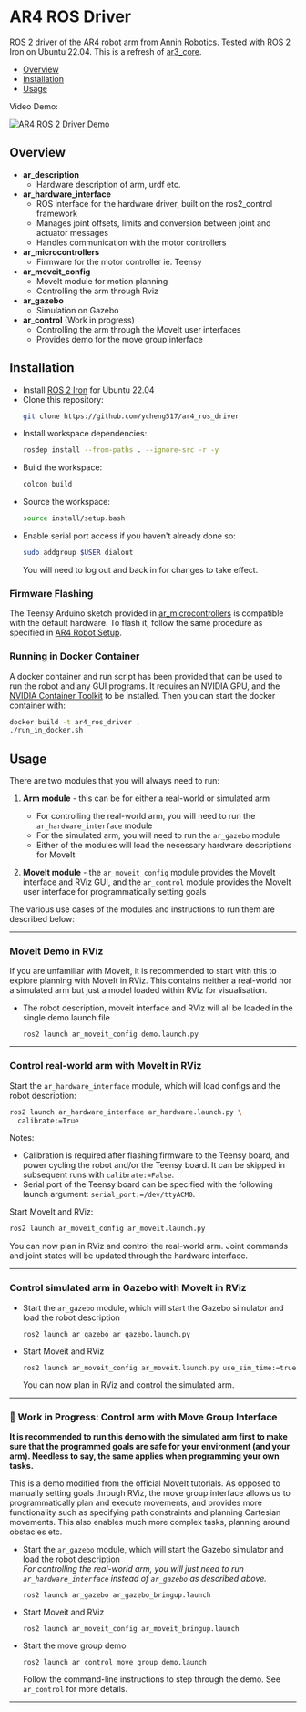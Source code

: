 # AR4 ROS Driver

ROS 2 driver of the AR4 robot arm from [Annin Robotics](https://www.anninrobotics.com).
Tested with ROS 2 Iron on Ubuntu 22.04. This is a refresh of
[ar3_core](https://github.com/ongdexter/ar3_core).

- [Overview](#Overview)
- [Installation](#Installation)
- [Usage](#Usage)

Video Demo:

[![AR4 ROS 2 Driver Demo](http://img.youtube.com/vi/XJCrfrW7jXE/0.jpg)](https://www.youtube.com/watch?v=XJCrfrW7jXE "AR4 ROS 2 Driver Demo")

## Overview

- **ar_description**
  - Hardware description of arm, urdf etc.
- **ar_hardware_interface**
  - ROS interface for the hardware driver, built on the ros2_control framework
  - Manages joint offsets, limits and conversion between joint and actuator messages
  - Handles communication with the motor controllers
- **ar_microcontrollers**
  - Firmware for the motor controller ie. Teensy
- **ar_moveit_config**
  - MoveIt module for motion planning
  - Controlling the arm through Rviz
- **ar_gazebo**
  - Simulation on Gazebo
- **ar_control** (Work in progress)
  - Controlling the arm through the MoveIt user interfaces
  - Provides demo for the move group interface

## Installation

- Install [ROS 2 Iron](https://docs.ros.org/en/iron/Installation.html) for Ubuntu 22.04
- Clone this repository:
  ```bash
  git clone https://github.com/ycheng517/ar4_ros_driver
  ```
- Install workspace dependencies:
  ```bash
  rosdep install --from-paths . --ignore-src -r -y
  ```
- Build the workspace:
  ```bash
  colcon build
  ```
- Source the workspace:
  ```bash
  source install/setup.bash
  ```
- Enable serial port access if you haven't already done so:
  ```bash
  sudo addgroup $USER dialout
  ```
  You will need to log out and back in for changes to take effect.

### Firmware Flashing

The Teensy Arduino sketch provided in [ar_microcontrollers](./ar_microcontrollers/)
is compatible with the default hardware. To flash it, follow the same
procedure as specified in [AR4 Robot Setup](https://www.youtube.com/watch?v=OL6lXu8VU4s).

### Running in Docker Container

A docker container and run script has been provided that can be used to run the
robot and any GUI programs. It requires an NVIDIA GPU, and the
[NVIDIA Container Toolkit](https://docs.nvidia.com/datacenter/cloud-native/container-toolkit/latest/index.html)
to be installed. Then you can start the docker container with:

```bash
docker build -t ar4_ros_driver .
./run_in_docker.sh
```

## Usage

There are two modules that you will always need to run:

1. **Arm module** - this can be for either a real-world or simulated arm

   - For controlling the real-world arm, you will need to run the `ar_hardware_interface` module
   - For the simulated arm, you will need to run the `ar_gazebo` module
   - Either of the modules will load the necessary hardware descriptions for MoveIt

2. **MoveIt module** - the `ar_moveit_config` module provides the MoveIt interface and RViz GUI, and the `ar_control` module provides the MoveIt user interface for programmatically setting goals

The various use cases of the modules and instructions to run them are described below:

---

### MoveIt Demo in RViz

If you are unfamiliar with MoveIt, it is recommended to start with this to explore planning with MoveIt in RViz. This contains neither a real-world nor a simulated arm but just a model loaded within RViz for visualisation.

- The robot description, moveit interface and RViz will all be loaded in the single demo launch file
  ```
  ros2 launch ar_moveit_config demo.launch.py
  ```

---

### Control real-world arm with MoveIt in RViz

Start the `ar_hardware_interface` module, which will load configs and the robot description:

```bash
ros2 launch ar_hardware_interface ar_hardware.launch.py \
  calibrate:=True
```

Notes:

- Calibration is required after flashing firmware to the Teensy board, and
  power cycling the robot and/or the Teensy board. It can be skipped in subsequent
  runs with `calibrate:=False`.
- Serial port of the Teensy board can be specified with the following launch
  argument: `serial_port:=/dev/ttyACM0`.

Start MoveIt and RViz:

```bash
ros2 launch ar_moveit_config ar_moveit.launch.py
```

You can now plan in RViz and control the real-world arm. Joint commands and joint states will be updated through the hardware interface.

---

### Control simulated arm in Gazebo with MoveIt in RViz

- Start the `ar_gazebo` module, which will start the Gazebo simulator and load the robot description
  ```
  ros2 launch ar_gazebo ar_gazebo.launch.py
  ```
- Start Moveit and RViz
  ```
  ros2 launch ar_moveit_config ar_moveit.launch.py use_sim_time:=true
  ```
  You can now plan in RViz and control the simulated arm.

---

### 🚧 Work in Progress: Control arm with Move Group Interface

**It is recommended to run this demo with the simulated arm first to make sure that the programmed goals are safe for your environment (and your arm). Needless to say, the same applies when programming your own tasks.**

This is a demo modified from the official MoveIt tutorials. As opposed to manually setting goals through RViz, the move group interface allows us to programmatically plan and execute movements, and provides more functionality such as specifying path constraints and planning Cartesian movements. This also enables much more complex tasks, planning around obstacles etc.

- Start the `ar_gazebo` module, which will start the Gazebo simulator and load the robot description  
  _For controlling the real-world arm, you will just need to run `ar_hardware_interface` instead of `ar_gazebo` as described above._
  ```
  ros2 launch ar_gazebo ar_gazebo_bringup.launch
  ```
- Start Moveit and RViz
  ```
  ros2 launch ar_moveit_config ar_moveit_bringup.launch
  ```
- Start the move group demo
  ```
  ros2 launch ar_control move_group_demo.launch
  ```
  Follow the command-line instructions to step through the demo. See `ar_control` for more details.

---

